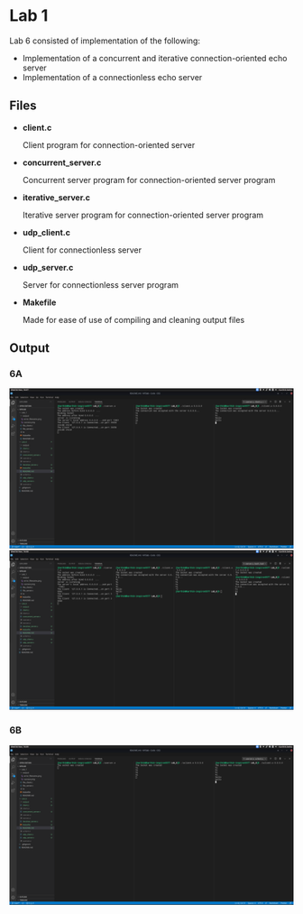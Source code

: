 # Lab 1

Lab 6 consisted of implementation of the following:
- Implementation of a concurrent and iterative connection-oriented echo server
- Implementation of a connectionless echo server

## Files

- **client.c**

    Client program for connection-oriented server

- **concurrent_server.c** 

    Concurrent server program for connection-oriented server program

- **iterative_server.c**

    Iterative server program for connection-oriented server program

- **udp_client.c**

    Client for connectionless server

- **udp_server.c**

    Server for connectionless server program

- **Makefile**

    Made for ease of use of compiling and cleaning output files

## Output

### 6A

![6A_con](./output/6A/concurrent.png)
![6A_iter](./output/6A/iterative.png)

### 6B

![6B](./output/6B/success.png)